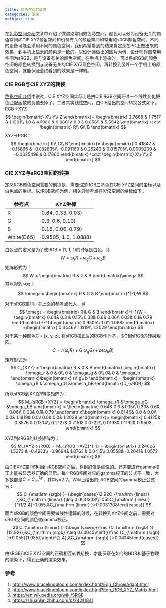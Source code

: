 ```yaml
---
title: 颜色空间的转换
categories: 渲染
mathjax: true
---
```

在[色彩空间介绍](https://silence394.github.io/2018/06/27/%E9%A2%9C%E8%89%B2%E7%A9%BA%E9%97%B4%E4%BB%8B%E7%BB%8D/)文章中介绍了做渲染常用的色彩空间。颜色可以分为设备无关的颜色空间如CIE XYZ颜色空间和设备有关的颜色空间如常用的sRGB颜色空间。不同的设备可能会采用不同的颜色空间，我们希望看到的结果肯定是在PC上做出来的效果，到手机上显示的颜色是一致的。以设计师做出的图片为例，设计师作图常用空间为sRGB，是与设备有关的颜色空间。在手机上渲染时，可以将sRGB的颜色空间的颜色转换到与设备无关的CIE XYZ颜色空间，再转换到另外一个手机上的颜色空间，就能保证最终看到的效果是一样的。

### CIE RGB与CIE XYZ的转换
[色彩空间介绍](https://silence394.github.io/2018/06/27/%E9%A2%9C%E8%89%B2%E7%A9%BA%E9%97%B4%E4%BB%8B%E7%BB%8D/)中说过，CIE XYZ空间实际上是由CIE RGB空间经过一个线性变化把色匹配函数的负值去掉了，二者其实线性空间。由CIE给出的空间转换公式如下。
RGB→XYZ：
$$
\begin{bmatrix}
X\\ 
Y\\ 
Z
\end{bmatrix}=
\begin{bmatrix}
2.7688 & 1.7517 & 1.1301\\
1.0 & 4.5906 & 0.0601\\
0.0 & 0.0565 & 5.5942
\end{bmatrix}
\cdot 
\begin{bmatrix}
R\\ 
G\\ 
B
\end{bmatrix}
$$
XYZ→RGB：
$$
\begin{bmatrix}
R\\ 
G\\ 
B
\end{bmatrix}=
\begin{bmatrix}
0.41847 & -0.15866 & -0.082835\\
-0.091169 & 0.25243 & 0.015708\\
0.0009209 & -0.0025498 & 0.17860
\end{bmatrix}
\cdot 
\begin{bmatrix}
X\\ 
Y\\ 
Z
\end{bmatrix}
$$

### CIE XYZ与sRGB空间的转换
定义RGB颜色空间需要的前提是，需要设定RGB三基色在CIE XYZ空间的坐标以及白色点的坐标。以sRGB空间为例，相关的参考点在XYZ空间的坐标如下：

参考点 | XYZ坐标
---|---
R | (0.64, 0.33, 0.03)
G | (0.3, 0.6, 0.10)
B | (0.15, 0.06, 0.79)
White(D65) | (0.9505, 1.0, 1.0888)

白色点的定义是为了使RGB = (1, 1, 1)的时候是白色，即
$$
W = \omega_r R + \omega_g G + \omega_b B
$$
矩阵形式为：
$$
W = \begin{bmatrix}
R & G & B
\end{bmatrix}\omega
$$
可以得到ω为：

$$
\omega = \begin{bmatrix}
R & G & B
\end{bmatrix}^{-1}W
$$

对于sRGB空间，将上面的参考点代入，得
$$
\omega = \begin{bmatrix}
R & G & B
\end{bmatrix}^{-1}W = \begin{bmatrix}
 0.64& 0.3 & 0.15\\ 
 0.33&  0.6& 0.06\\ 
 0.03&  0.1& 0.79
\end{bmatrix}^{-1}\begin{bmatrix}
0.9505\\
1.0\\
1.0888
\end{bmatrix} =\begin{bmatrix}
0.6446\\
1.1919\\
1.2029 
\end{bmatrix}
$$
对于某一种颜色C = (x, y, z), 将sRGB校正后的RGB作为基，求C到sRGB的转换矩阵。
$$
C = r(\omega_rR) + G(\omega_gG) + b(\omega_bB)
$$
矩阵形式为：
$$
C_{XYZ} = \begin{bmatrix}
R & G & B
\end{bmatrix} \begin{bmatrix}
\omega_r & 0 & 0\\
0 & \omega_g & 0\\ 
 0& 0 & \omega_b
\end{bmatrix}\begin{bmatrix}
r\\ 
g\\ 
b
\end{bmatrix} = \begin{bmatrix}
\omega_rR & \omega_gG &\omega_bB 
\end{bmatrix}C_{sRGB}
$$

所以sRGB到XYZ的转换矩阵为：
$$
M_{sRGB→XYZ} = \begin{bmatrix}
\omega_rR & \omega_gG &\omega_bB 
\end{bmatrix} = \begin{bmatrix}
 0.64& 0.3 & 0.15\\ 
 0.33&  0.6& 0.06\\ 
 0.03&  0.1& 0.79
\end{bmatrix}\begin{bmatrix}
 0.6446& 0.0 & 0.0\\ 
 0.0&  1.1919& 0.0\\ 
 0.0&  0.0& 1.2029
\end{bmatrix}=
\begin{bmatrix}
0.4125& 0.3576 & 	0.1804\\ 
 0.2127&  0.7151& 0.0722\\ 
0.0193& 0.1192& 0.9503 
\end{bmatrix}
$$

XYZ到sRGB的转换矩阵为：
$$
M_{XYZ→sRGB} =
M_{sRGB→XYZ}^{-1} =
\begin{bmatrix}
 3.2402& -1.5373 & -0.4983\\ 
-0.9694&  1.8763 & 0.0415\\ 
 0.0558&  -0.2041& 1.0572
\end{bmatrix}
$$

由CIEXYZ空间转换到sRGB空间之后，得到的值是线性的。还需要进行gamma校正才能被显示器正确的显示。每个RGB空间对应的gamma校正的公式不一致，大多数都是$C = C_{\text{lin}}^{1/\gamma}$，其中γ=2.2。Wiki上给出的sRGB空间的gamma校正公式为：
$$
C_{\mathrm {srgb} }={\begin{cases}12.92C_{\mathrm {linear} },&C_{\mathrm {linear} }\leq 0.0031308\\1.055C_{\mathrm {linear} }^{1/2.4}-0.055,&C_{\mathrm {linear} }>0.0031308\end{cases}}
$$
而当sRGB的颜色空间需要做线性运算的时候，在转换到XYZ空间之前，需要对sRGB空间的颜色做gamma校正。
$$
C_{\mathrm {linear} }={\begin{cases}{\frac {C_{\mathrm {srgb} }}{12.92}},&C_{\mathrm {srgb} }\leq 0.04045\\\left({\frac {C_{\mathrm {srgb} }+0.055}{1.055}}\right)^{2.4},&C_{\mathrm {srgb} }>0.04045\end{cases}}
$$

由sRGB和CIE XYZ空间的正确相互转换转换，才能保证在如今的HDR和基于物理的渲染下，得到正确的渲染效果。

### 参考
1. http://www.brucelindbloom.com/index.html?Eqn_ChromAdapt.html
2. http://www.brucelindbloom.com/index.html?Eqn_RGB_XYZ_Matrix.html
3. https://en.wikipedia.org/wiki/SRGB
4. https://zhuanlan.zhihu.com/p/24281841